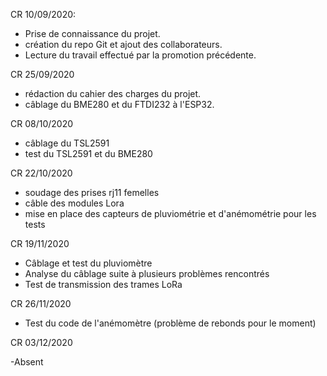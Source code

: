 CR 10/09/2020:  

- Prise de connaissance du projet.  
- création du repo Git et ajout des collaborateurs.  
- Lecture du travail effectué par la promotion précédente.  

CR 25/09/2020

- rédaction du cahier des charges du projet.
- câblage du BME280 et du FTDI232 à l'ESP32.

CR 08/10/2020

- câblage du TSL2591
- test du TSL2591 et du BME280

CR 22/10/2020

- soudage des prises rj11 femelles
- câble des modules Lora
- mise en place des capteurs de pluviométrie et d'anémométrie pour les tests

CR 19/11/2020

- Câblage et test du pluviomètre
- Analyse du câblage suite à plusieurs problèmes rencontrés
- Test de transmission des trames LoRa

CR 26/11/2020

- Test du code de l'anémomètre (problème de rebonds pour le moment)

CR 03/12/2020

-Absent
